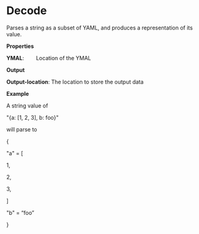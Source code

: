 # Decode

Parses a string as a subset of YAML, and produces a representation of its value.

 **Properties**
 

**YMAL**:        Location of the YMAL

 **Output**
 

**Output-location**: The location to store the output data

 **Example**
 

A string value of

"{a: [1, 2, 3], b: foo}"

will parse to

{

"a" = [

1,

2,

3,

]

"b" = “foo”

}